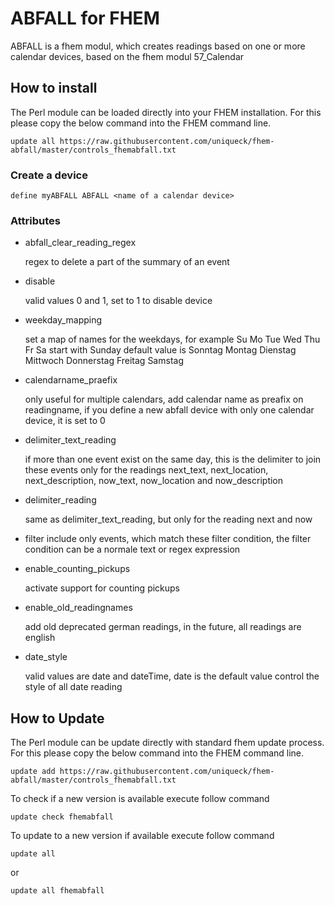 # ABFALL for FHEM
ABFALL is a fhem modul, which creates readings based on one or more calendar devices, based on the fhem modul 57_Calendar

## How to install
The Perl module can be loaded directly into your FHEM installation. For this please copy the below command into the FHEM command line.

	update all https://raw.githubusercontent.com/uniqueck/fhem-abfall/master/controls_fhemabfall.txt

### Create a device

	define myABFALL ABFALL <name of a calendar device>

### Attributes

- abfall\_clear\_reading_regex

	regex to delete a part of the summary of an event
- disable

	valid values 0 and 1, set to 1 to disable device

- weekday_mapping

	set a map of names for the weekdays, for example Su Mo Tue Wed Thu Fr Sa
	start with Sunday
	default value is Sonntag Montag Dienstag Mittwoch Donnerstag Freitag Samstag
- calendarname_praefix

	only useful for multiple calendars, add calendar name as preafix on readingname, if you define a new abfall device with only one calendar device,
	it is set to 0
- delimiter\_text_reading

	if more than one event exist on the same day, this is the delimiter to join these events
	only for the readings next_text, next_location, next_description, now_text, now_location and now_description
- delimiter_reading

	same as delimiter_text_reading, but only for the reading next and now
- filter
	include only events, which match these filter condition, the filter condition can be a normale text or regex expression
- enable_counting_pickups

	activate support for counting pickups
- enable_old_readingnames

	add old deprecated german readings, in the future, all readings are english

- date_style

	valid values are date and dateTime, date is the default value
	control the style of all date reading


## How to Update
The Perl module can be update directly with standard fhem update process. For this please copy the below command into the FHEM command line.

	update add https://raw.githubusercontent.com/uniqueck/fhem-abfall/master/controls_fhemabfall.txt

To check if a new version is available execute follow command

	update check fhemabfall

To update to a new version if available execute follow command

	update all

or

	update all fhemabfall
